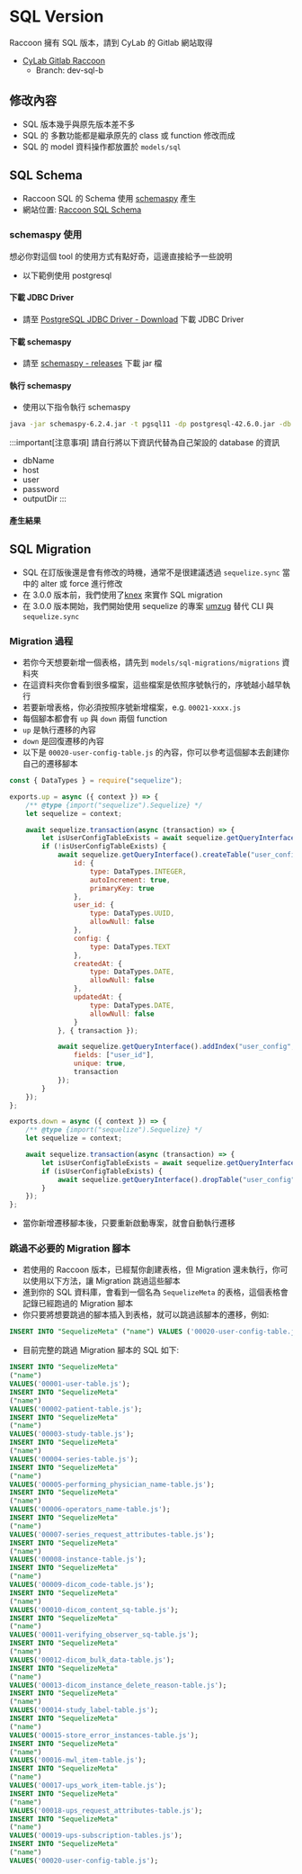 <script>
    import { base } from "$app/paths";
    import CenterImage from "@raccoon-docs/core/src/components/CenterImage.svelte";
</script>

# SQL Version
Raccoon 擁有 SQL 版本，請到 CyLab 的 Gitlab 網站取得
- [CyLab Gitlab Raccoon](https://gitlab.dicom.tw/a5566qq123/raccoon-dicom/-/tree/SQL?ref_type=heads)
    - Branch: dev-sql-b

## 修改內容
- SQL 版本幾乎與原先版本差不多
- SQL 的 多數功能都是繼承原先的 class 或 function 修改而成
- SQL 的 model 資料操作都放置於 `models/sql`

## SQL Schema
- Raccoon SQL 的 Schema 使用 [schemaspy](https://schemaspy.org) 產生
- 網站位置: [Raccoon SQL Schema](/sql-schemaspy/index.html)

### schemaspy 使用
想必你對這個 tool 的使用方式有點好奇，這邊直接給予一些說明
- 以下範例使用 postgresql

#### 下載 JDBC Driver
- 請至 [PostgreSQL JDBC Driver - Download](https://jdbc.postgresql.org/download/) 下載 JDBC Driver

#### 下載 schemaspy
- 請至 [schemaspy - releases](https://github.com/schemaspy/schemaspy/releases) 下載 jar 檔

#### 執行 schemaspy
- 使用以下指令執行 schemaspy
```bash
java -jar schemaspy-6.2.4.jar -t pgsql11 -dp postgresql-42.6.0.jar -db dbName -host host -u user -p password -o .\outputDir
```
:::important[注意事項]
請自行將以下資訊代替為自己架設的 database 的資訊
- dbName
- host
- user
- password
- outputDir
:::

#### 產生結果
<CenterImage src="{base}/sql/sql-schemaspy-result.png" alt="sql schemaspy result" title="schemaspy 產生結果"></CenterImage>

## SQL Migration
- SQL 在訂版後還是會有修改的時機，通常不是很建議透過 `sequelize.sync` 當中的 alter 或 force 進行修改
- 在 3.0.0 版本前，我們使用了[knex](https://knexjs.org/guide/migrations.html) 來實作 SQL migration
- 在 3.0.0 版本開始，我們開始使用 sequelize 的專案 [umzug](https://github.com/sequelize/umzug) 替代 CLI 與 `sequelize.sync`

### Migration 過程
- 若你今天想要新增一個表格，請先到 `models/sql-migrations/migrations` 資料夾
- 在這資料夾你會看到很多檔案，這些檔案是依照序號執行的，序號越小越早執行
- 若要新增表格，你必須按照序號新增檔案，e.g. `00021-xxxx.js`
- 每個腳本都會有 `up` 與 `down` 兩個 function
- `up` 是執行遷移的內容
- `down` 是回復遷移的內容
- 以下是 `00020-user-config-table.js` 的內容，你可以參考這個腳本去創建你自己的遷移腳本

```js
const { DataTypes } = require("sequelize");

exports.up = async ({ context }) => {
    /** @type {import("sequelize").Sequelize} */
    let sequelize = context;

    await sequelize.transaction(async (transaction) => {
        let isUserConfigTableExists = await sequelize.getQueryInterface().tableExists("user_config", { transaction });
        if (!isUserConfigTableExists) {
            await sequelize.getQueryInterface().createTable("user_config", {
                id: {
                    type: DataTypes.INTEGER,
                    autoIncrement: true,
                    primaryKey: true
                },
                user_id: {
                    type: DataTypes.UUID,
                    allowNull: false
                },
                config: {
                    type: DataTypes.TEXT
                },
                createdAt: {
                    type: DataTypes.DATE,
                    allowNull: false
                },
                updatedAt: {
                    type: DataTypes.DATE,
                    allowNull: false
                }
            }, { transaction });

            await sequelize.getQueryInterface().addIndex("user_config", {
                fields: ["user_id"],
                unique: true,
                transaction
            });
        }
    });
};

exports.down = async ({ context }) => {
    /** @type {import("sequelize").Sequelize} */
    let sequelize = context;

    await sequelize.transaction(async (transaction) => {
        let isUserConfigTableExists = await sequelize.getQueryInterface().tableExists("user_config", { transaction });
        if (isUserConfigTableExists) {
            await sequelize.getQueryInterface().dropTable("user_config", { transaction });
        }
    });
};
```

- 當你新增遷移腳本後，只要重新啟動專案，就會自動執行遷移

### 跳過不必要的 Migration 腳本

- 若使用的 Raccoon 版本，已經幫你創建表格，但 Migration 還未執行，你可以使用以下方法，讓 Migration 跳過這些腳本
- 進到你的 SQL 資料庫，會看到一個名為 `SequelizeMeta` 的表格，這個表格會記錄已經跑過的 Migration 腳本
- 你只要將想要跳過的腳本插入到表格，就可以跳過該腳本的遷移，例如:

```sql
INSERT INTO "SequelizeMeta" ("name") VALUES ('00020-user-config-table.js');
```

- 目前完整的跳過 Migration 腳本的 SQL 如下:

```sql
INSERT INTO "SequelizeMeta"
("name")
VALUES('00001-user-table.js');
INSERT INTO "SequelizeMeta"
("name")
VALUES('00002-patient-table.js');
INSERT INTO "SequelizeMeta"
("name")
VALUES('00003-study-table.js');
INSERT INTO "SequelizeMeta"
("name")
VALUES('00004-series-table.js');
INSERT INTO "SequelizeMeta"
("name")
VALUES('00005-performing_physician_name-table.js');
INSERT INTO "SequelizeMeta"
("name")
VALUES('00006-operators_name-table.js');
INSERT INTO "SequelizeMeta"
("name")
VALUES('00007-series_request_attributes-table.js');
INSERT INTO "SequelizeMeta"
("name")
VALUES('00008-instance-table.js');
INSERT INTO "SequelizeMeta"
("name")
VALUES('00009-dicom_code-table.js');
INSERT INTO "SequelizeMeta"
("name")
VALUES('00010-dicom_content_sq-table.js');
INSERT INTO "SequelizeMeta"
("name")
VALUES('00011-verifying_observer_sq-table.js');
INSERT INTO "SequelizeMeta"
("name")
VALUES('00012-dicom_bulk_data-table.js');
INSERT INTO "SequelizeMeta"
("name")
VALUES('00013-dicom_instance_delete_reason-table.js');
INSERT INTO "SequelizeMeta"
("name")
VALUES('00014-study_label-table.js');
INSERT INTO "SequelizeMeta"
("name")
VALUES('00015-store_error_instances-table.js');
INSERT INTO "SequelizeMeta"
("name")
VALUES('00016-mwl_item-table.js');
INSERT INTO "SequelizeMeta"
("name")
VALUES('00017-ups_work_item-table.js');
INSERT INTO "SequelizeMeta"
("name")
VALUES('00018-ups_request_attributes-table.js');
INSERT INTO "SequelizeMeta"
("name")
VALUES('00019-ups-subscription-tables.js');
INSERT INTO "SequelizeMeta"
("name")
VALUES('00020-user-config-table.js');
```
